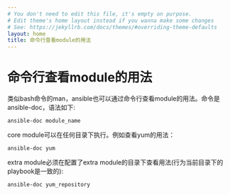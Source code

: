 ```yaml
---
# You don't need to edit this file, it's empty on purpose.
# Edit theme's home layout instead if you wanna make some changes
# See: https://jekyllrb.com/docs/themes/#overriding-theme-defaults
layout: home
title: 命令行查看module的用法
---
```

# 命令行查看module的用法


类似bash命令的man，ansible也可以通过命令行查看module的用法。命令是ansible-doc，语法如下: 
 
```
ansible-doc module_name
```

core module可以在任何目录下执行。例如查看yum的用法：
  
```
ansible-doc yum
```


extra module必须在配置了extra module的目录下查看用法(行为当前目录下的playbook是一致的):

```
ansible-doc yum_repository
```
